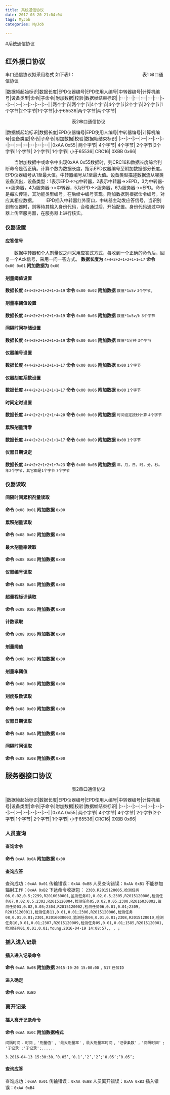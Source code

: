 ```yaml
---
title: 系统通信协议
date: 2017-03-20 21:04:04
tags: MyJob 
categories: MyJob

---
```



#系统通信协议

## 红外接口协议

串口通信协议拟采用格式
如下表1：
&emsp;&emsp;&emsp;&emsp;&emsp;&emsp;&emsp;&emsp;&emsp;&emsp;&emsp;&emsp;&emsp;&emsp;&emsp;表1 串口通信协议

|数据帧起始标识|数据长度|EPD仪器编号|EPD使用人编号|中转器编号|计算机编号|设备类型|命令|子命令|附加数据|校验|数据帧结束标识|
|:--|:--|:--|:--|:--|:--|:--|:--|:--|:--|:--|:--|:--|
|两个字节|两个字节|4个字节|4个字节|2个字节|2个字节|1个字节|2个字节|1个字节|小于65536|两个字节|两个字节|

&emsp;&emsp;&emsp;&emsp;&emsp;&emsp;&emsp;&emsp;&emsp;&emsp;&emsp;&emsp;&emsp;&emsp;&emsp;表2串口通信协议

|数据帧起始标识|数据长度|EPD仪器编号|EPD使用人编号|中转器编号|计算机编号|设备类型|命令|子命令|附加数据|校验|数据帧结束标识|
|:--|:--|:--|:--|:--|:--|:--|:--|:--|:--|:--|:--|:--|
|0xAA 0x55|	两个字节|	4个字节|	4个字节|	2个字节|2个字节|1个字节|	2个字节|	1个字节|	小于65536|	CRC16|	0XBB 0x66|

&emsp;&emsp;当附加数据中或命令中出现0xAA 0x55数据时，则CRC16和数据长度综合判断命令是否正确。计算个数为数据长度，指示EPD仪器编号至附加数据部分长度。EPD仪器编号从1至最大值。中转器编号从1至最大值。设备类型描述数据流从哪类设备流出，设备类型：1表示EPD->>g中转器，2表示中转器->>EPD，3为中转器->>服务器，4为服务器->>中转器，5为EPD->>服务器，6为服务器->>EPD。命令是每次传输，其功能类型编号，在后续中编号实现。附加数据则根据命令编号，对应其相应数据。
&emsp;&emsp;EPD插入中转器红外窗口，中转器主动发应答信号，当识别到有仪器时，则等待其输入身份代码，合格通过后，开始配置。身份代码通过中转器上传至服务器，在服务器上进行核实。

### 仪器设置
#### 应答信号

&emsp;&emsp;数据中转器和个人剂量仪之间采用应答式方式，每收到一个正确的命令后，回复一个Ack信号，采用一问一答方式。
**数据长度为**
`4+4+2+2+1+2+1+1=17`
**命令** 
`0x00 0x01`
**附加数据为** 
`0x00`

#### 剂量阈值设置
**数据长度**
`4+4+2+2+1+2+1+3=19`
**命令**
`0x00 0x02` 
**附加数据**
`数值*1uSv`  `3个字节`。
	
#### 剂量率阈值设置
**数据长度**
`4+4+2+2+1+2+1+3=19`
**命令**
`0x00 0x03` 
**附加数据**
`数值*1uSv/h`  `3个字节`

#### 间隔时间存储设置
**数据长度**
`4+4+2+2+1+2+1+3=19`
**命令**
`0x00 0x04` 
**附加数据**
`数值*1分钟`  `3个字节`

#### 仪器编号设置
**数据长度**
`4+4+2+2+1+2+1+1=17`
**命令**
`0x00 0x05` 
**附加数据**
`0x00`  `1个字节`

#### 仪器刻度系数设置
**数据长度**
`4+4+2+2+1+2+1+1=17`
**命令**
`0x00 0x06` 
**附加数据**
`0x00`  `1个字节`

#### 时间定时设置
 
**数据长度**
`4+4+2+2+1+2+1+4=20`
**命令**
`0x00 0x08` 
**附加数据**
`时间设定按秒计算`  `4个字节`

#### 累积剂量清零
 
**数据长度**
`4+4+2+2+1+2+1+1=17`
**命令**
`0x00 0x09` 
**附加数据**
`0x00`  `1个字节`

#### 仪器日期设定
 
**数据长度**
`4+4+2+2+1+2+1+7=23`
**命令**
`0x00 0x0B` 
**附加数据**
`年，月，日，时，分，秒。年2个字节，其它都是1个字节`  `7个字节`

### 仪器读取
#### 间隔时间累积剂量读取
 
**命令**
`0x08 0x01` 
**附加数据**
`0x00`

#### 累积剂量读取
 
**命令**
`0x08 0x02` 
**附加数据**
`0x00`

#### 最大剂量率读取
 
**命令**
`0x08 0x03` 
**附加数据**
`0x00`

#### 仪器编号读取
 
**命令**
`0x08 0x04` 
**附加数据**
`0x00`

#### 超量程标识读取
 
**命令**
`0x08 0x05` 
**附加数据**
`0x00`

#### 计数读取
 
**命令**
`0x08 0x06` 
**附加数据**
`0x00`

#### 剂量阈值
 
**命令**
`0x08 0x07` 
**附加数据**
`0x00`

#### 剂量率阈值
 
**命令**
`0x08 0x08` 
**附加数据**
`0x00`

#### 刻度系数读取
 
**命令**
`0x08 0x09` 
**附加数据**
`0x00`

#### 仪器日期读取
 
**命令**
`0x08 0x0A` 
**附加数据**
`0x00`

#### 间隔时间读取
 
**命令**
`0x08 0x0B` 
**附加数据**
`0x00`


## 服务器接口协议

&emsp;&emsp;&emsp;&emsp;&emsp;&emsp;&emsp;&emsp;&emsp;&emsp;&emsp;&emsp;&emsp;&emsp;&emsp;表2串口通信协议

|数据帧起始标识|数据长度|EPD仪器编号|EPD使用人编号|中转器编号|计算机编号|设备类型|命令|子命令|附加数据|校验|数据帧结束标识|
|:--|:--|:--|:--|:--|:--|:--|:--|:--|:--|:--|:--|:--|
|0xAA 0x55|	两个字节|	4个字节|	4个字节|	2个字节|2个字节|1个字节|	2个字节|	1个字节|	小于65536|	CRC16|	0XBB 0x66|


### 人员查询 
 

#### 查询命令
**命令**
`0xAA 0x0A` 
**附加数据**
`0x00`
#### 查询应答
查询成功：`0xAA 0x01`
传输错误：`0xAA 0xBB`
人员查询错误：`0xAA 0xB1`
不能参加辐射工作：`0xAA 0xB2`
下达命令收据包：
`2303,R2015120005,检测任务06,0.02,0.5;2299,R2016030001,监测任务02,0.02,0.5;2305,R2015120006,检测任务07,0.02,0.5;2302,R2015120004,检测任务05,0.02,0.05;2300,R2016030002,监测任务03,0.02,0.05;2304,R2015120002,检测任务06,0.01,0.01;2309, R20151200011,检测任务11,0.01,0.01;2306,R2015120006,检测任务08,0.01,0.01;2301,R2016030003,监测任务04,0.01,0.01;2308,R2015120010,检测任务10,0.01,0.01;2307,R2015120009,检测任务09,0.01,0.01;1585,R2015120001,检测任务01,0.01,0.01;Young,2016-04-19 14:08:57,, , ;`

### 插入进入记录 
 

#### 插入进入记录命令
**命令**
`0xAA 0x0B` 
**附加数据**
`2015-10-20 15:00:00` `,` `517` `任务ID`

#### 进入确定
**命令**
`0xAA 0xBD`

### 离开记录 
 

#### 插入离开记录命令
**命令**
`0xAA 0x0C` 
**附加数据格式**

 `间隔时间`  `.`  `时间`  `,`  `'剂量值'`  `,`  `'最大剂量率'`  `,`  `最大剂量率时间`  `,`  `'记录条数'`  `,`  `'间隔时间'`  `;`  `'子记录';'子记录';......` 

`3.2016-04-13 15:30:30,’0.05’,’0.1’,’2’,’2’;’0.05’;’0.05’;`

#### 查询应答
查询成功：`0xAA 0x01`
传输错误：`0xAA 0xBB`
人员离开错误：`0xAA 0xB3`
插入错误：`0xAA 0xB4`


